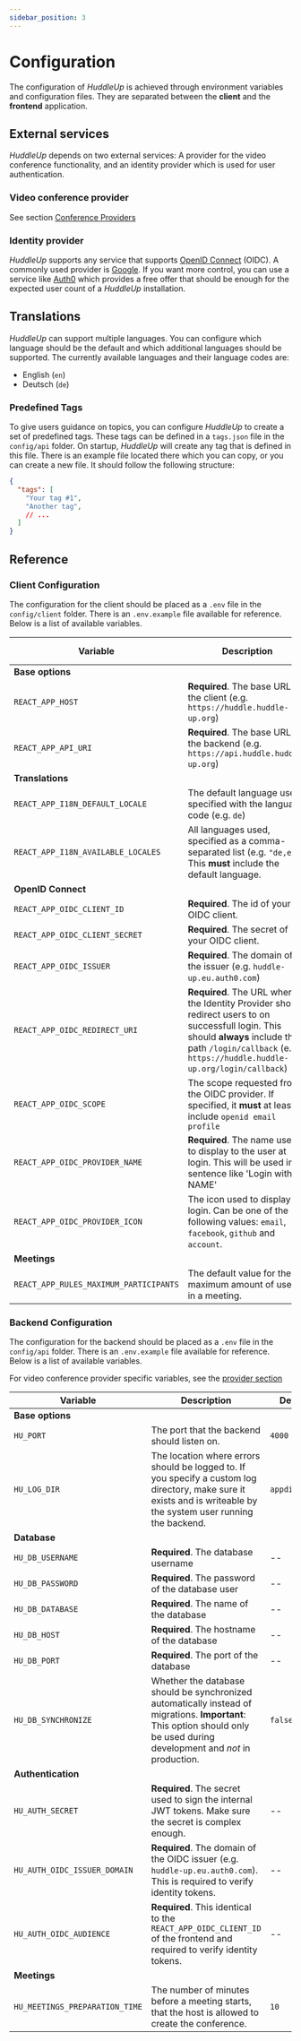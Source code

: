 ```yaml
---
sidebar_position: 3
---
```


# Configuration

The configuration of _HuddleUp_ is achieved through environment variables and configuration files. They are separated between the **client** and the **frontend** application.

## External services

_HuddleUp_ depends on two external services: A provider for the video conference functionality, and an identity provider which is used for user authentication.

### Video conference provider

See section [Conference Providers](conference-providers.md)

### Identity provider

_HuddleUp_ supports any service that supports [OpenID Connect](https://openid.net/connect/) (OIDC). A commonly used provider is [Google](https://developers.google.com/identity/protocols/oauth2/openid-connect). If you want more control, you can use a service like [Auth0](https://auth0.com/authentication) which provides a free offer that should be enough for the expected user count of a _HuddleUp_ installation.

## Translations

_HuddleUp_ can support multiple languages. You can configure which language should be the default and which additional languages should be supported. The currently available languages and their language codes are:

- English (`en`)
- Deutsch (`de`)

### Predefined Tags

To give users guidance on topics, you can configure _HuddleUp_ to create a set of predefined tags. These tags can be defined in a `tags.json` file in the `config/api` folder. On startup, _HuddleUp_ will create any tag that is defined in this file. There is an example file located there which you can copy, or you can create a new file. It should follow the following structure:

```json title="config/api/tags.json"
{
  "tags": [
    "Your tag #1",
    "Another tag",
    // ...
  ]
}
```

## Reference

### Client Configuration

The configuration for the client should be placed as a `.env` file in the `config/client` folder. There is an `.env.example` file available for reference. Below is a list of available variables.

| Variable | Description | Default Value |
| -------- | ----------- | -------- |
| **Base options** | | |
| `REACT_APP_HOST` | **Required**. The base URL of the client (e.g. `https://huddle.huddle-up.org`) | -- |
| `REACT_APP_API_URI` | **Required**. The base URL of the backend (e.g. `https://api.huddle.huddle-up.org`) | -- |
| **Translations** | | |
| `REACT_APP_I18N_DEFAULT_LOCALE` | The default language used, specified with the language code (e.g. `de`) | `en` |
| `REACT_APP_I18N_AVAILABLE_LOCALES` | All languages used, specified as a comma-separated list (e.g. `"de,en"`). This **must** include the default language. | `"en"` |
| **OpenID Connect** | | |
| `REACT_APP_OIDC_CLIENT_ID` | **Required**. The id of your OIDC client. | -- |
| `REACT_APP_OIDC_CLIENT_SECRET` | **Required**. The secret of your OIDC client. | -- |
| `REACT_APP_OIDC_ISSUER` | **Required**. The domain of the issuer (e.g. `huddle-up.eu.auth0.com`) | -- |
| `REACT_APP_OIDC_REDIRECT_URI` | **Required**. The URL where the Identity Provider should redirect users to on successfull login. This should **always** include the path `/login/callback` (e.g. `https://huddle.huddle-up.org/login/callback`) | -- |
| `REACT_APP_OIDC_SCOPE` | The scope requested from the OIDC provider. If specified, it **must** at least include `openid email profile` | `openid email profile` |
| `REACT_APP_OIDC_PROVIDER_NAME` | **Required**. The name used to display to the user at login. This will be used in a sentence like 'Login with NAME' | -- |
| `REACT_APP_OIDC_PROVIDER_ICON` | The icon used to display at login. Can be one of the following values: `email`, `facebook`, `github` and `account`. | `account` |
| **Meetings** | | |
| `REACT_APP_RULES_MAXIMUM_PARTICIPANTS` | The default value for the maximum amount of users in a meeting. | `10` |

### Backend Configuration

The configuration for the backend should be placed as a `.env` file in the `config/api` folder. There is an `.env.example` file available for reference. Below is a list of available variables.

For video conference provider specific variables, see the [provider section](conference-providers.md)

| Variable | Description | Default Value |
| -------- | ----------- | -------- |
| **Base options** | | |
| `HU_PORT` | The port that the backend should listen on. | `4000` |
| `HU_LOG_DIR` | The location where errors should be logged to. If you specify a custom log directory, make sure it exists and is writeable by the system user running the backend. | `appdirectory/logs` |
| **Database** | | |
| `HU_DB_USERNAME` | **Required**. The database username | -- |
| `HU_DB_PASSWORD` | **Required**. The password of the database user | -- |
| `HU_DB_DATABASE` | **Required**. The name of the database | -- |
| `HU_DB_HOST` | **Required**. The hostname of the database | -- |
| `HU_DB_PORT` | **Required**. The port of the database | -- |
| `HU_DB_SYNCHRONIZE` | Whether the database should be synchronized automatically instead of migrations. **Important**: This option should only be used during development and _not_ in production. | `false` |
| **Authentication** | | |
| `HU_AUTH_SECRET` | **Required**. The secret used to sign the internal JWT tokens. Make sure the secret is complex enough. | -- |
| `HU_AUTH_OIDC_ISSUER_DOMAIN` | **Required**. The domain of the OIDC issuer (e.g. `huddle-up.eu.auth0.com`). This is required to verify identity tokens. | -- |
| `HU_AUTH_OIDC_AUDIENCE` | **Required**. This identical to the `REACT_APP_OIDC_CLIENT_ID` of the frontend and required to verify identity tokens. | -- |
| **Meetings** | | |
| `HU_MEETINGS_PREPARATION_TIME` | The number of minutes before a meeting starts, that the host is allowed to create the conference. | `10` |
